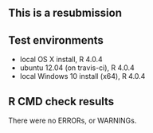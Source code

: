 This is a resubmission
-----------------------------

## Test environments
* local OS X install, R 4.0.4
* ubuntu 12.04 (on travis-ci), R 4.0.4
* local Windows 10 install (x64), R 4.0.4

## R CMD check results
There were no ERRORs, or WARNINGs.

